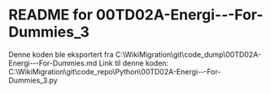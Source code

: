 # README for 00TD02A-Energi-‐-For-Dummies_3
Denne koden ble eksportert fra C:\WikiMigration\git\code_dump\00TD02A-Energi-‐-For-Dummies.md
Link til denne koden: C:\WikiMigration\git\code_repo\Python\00TD02A-Energi-‐-For-Dummies_3.py
